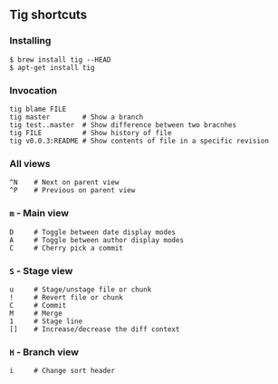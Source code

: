 Tig shortcuts
-------------

### Installing

    $ brew install tig --HEAD
    $ apt-get install tig

### Invocation

    tig blame FILE
    tig master        # Show a branch
    tig test..master  # Show difference between two bracnhes
    tig FILE          # Show history of file
    tig v0.0.3:README # Show contents of file in a specific revision

### All views

    ^N    # Next on parent view
    ^P    # Previous on parent view

### `m` - Main view

    D     # Toggle between date display modes
    A     # Toggle between author display modes
    C     # Cherry pick a commit

### `S` - Stage view

    u     # Stage/unstage file or chunk
    !     # Revert file or chunk
    C     # Commit
    M     # Merge
    1     # Stage line
    []    # Increase/decrease the diff context

### `H` - Branch view

    i     # Change sort header
